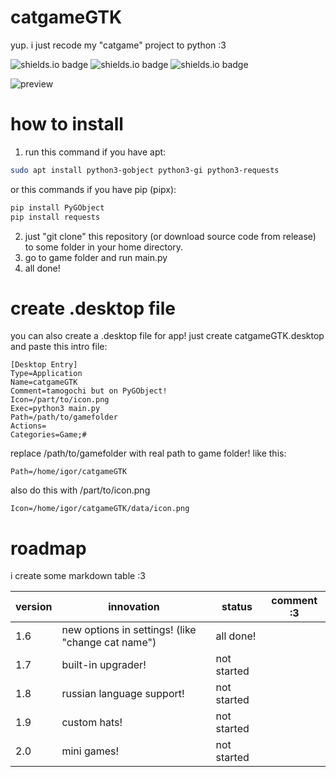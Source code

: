 # catgameGTK
yup. i just recode my "catgame" project to python :3

![shields.io badge](https://img.shields.io/badge/linux-e6b30e?labelColor=e6b30e&style=plastic&logoColor=FFFFFF&logo=linux)
![shields.io badge](https://img.shields.io/badge/GTK_3.0-106dc4?labelColor=106dc4&style=plastic&logoColor=FFFFFF&logo=gtk)
![shields.io badge](https://img.shields.io/badge/cat_smile-:3-482c63?labelColor=6d1bbf&style=plastic)

![preview](https://github.com/user-attachments/assets/6639dfc8-6f24-4d9e-b400-e3216fe967fe)


# how to install
1. run this command if you have apt:
```bash
sudo apt install python3-gobject python3-gi python3-requests
```
or this commands if you have pip (pipx):
```bash
pip install PyGObject
pip install requests
```
2. just "git clone" this repository (or download source code from release) to some folder in your home directory.
3. go to game folder and run main.py
4. all done!


# create .desktop file

you can also create a .desktop file for app! just create catgameGTK.desktop and paste this intro file:

```
[Desktop Entry]
Type=Application
Name=catgameGTK
Comment=tamogochi but on PyGObject!
Icon=/part/to/icon.png
Exec=python3 main.py
Path=/path/to/gamefolder
Actions=
Categories=Game;#
```

replace /path/to/gamefolder with real path to game folder! like this:

```
Path=/home/igor/catgameGTK
```

also do this with /part/to/icon.png

```
Icon=/home/igor/catgameGTK/data/icon.png
```

# roadmap

i create some markdown table :3

|version|innovation|status|comment :3|
|-|-|-|-|
|1.6|new options in settings! (like "change cat name")|all done!|
|1.7|built-in upgrader!|not started|
|1.8|russian language support!|not started|
|1.9|custom hats!|not started|
|2.0|mini games!|not started|

